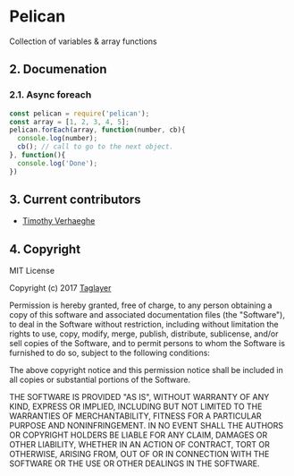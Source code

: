 # Pelican
Collection of variables &amp; array functions

## 2. Documenation
### 2.1. Async foreach
```js
const pelican = require('pelican');
const array = [1, 2, 3, 4, 5];
pelican.forEach(array, function(number, cb){
  console.log(number);
  cb(); // call to go to the next object.
}, function(){
  console.log('Done');
})
```

## 3. Current contributors
- [Timothy Verhaeghe](https://github.com/timothyverhaeghe)


## 4. Copyright
MIT License

Copyright (c) 2017 [Taglayer](https://taglayer.com)

Permission is hereby granted, free of charge, to any person obtaining a copy
of this software and associated documentation files (the "Software"), to deal
in the Software without restriction, including without limitation the rights
to use, copy, modify, merge, publish, distribute, sublicense, and/or sell
copies of the Software, and to permit persons to whom the Software is
furnished to do so, subject to the following conditions:

The above copyright notice and this permission notice shall be included in all
copies or substantial portions of the Software.

THE SOFTWARE IS PROVIDED "AS IS", WITHOUT WARRANTY OF ANY KIND, EXPRESS OR
IMPLIED, INCLUDING BUT NOT LIMITED TO THE WARRANTIES OF MERCHANTABILITY,
FITNESS FOR A PARTICULAR PURPOSE AND NONINFRINGEMENT. IN NO EVENT SHALL THE
AUTHORS OR COPYRIGHT HOLDERS BE LIABLE FOR ANY CLAIM, DAMAGES OR OTHER
LIABILITY, WHETHER IN AN ACTION OF CONTRACT, TORT OR OTHERWISE, ARISING FROM,
OUT OF OR IN CONNECTION WITH THE SOFTWARE OR THE USE OR OTHER DEALINGS IN THE
SOFTWARE.
